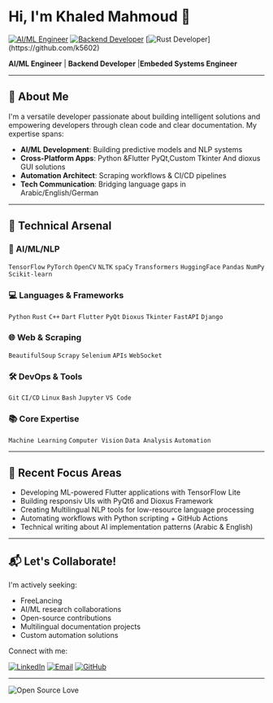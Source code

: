 # Hi, I'm Khaled Mahmoud 👋  
[![AI/ML Engineer](https://img.shields.io/badge/AI/ML-Specialist-FF6F00?logo=tensorflow)](https://github.com/k5602)
[![Backend Developer](https://img.shields.io/badge/Python-Expert-3776AB?logo=python&logoColor=white)](https://github.com/k5602)
[![Rust Developer]([https://img.shields.io/badge/Flutter-Cross_Platform-02569B?logo=flutter](https://img.shields.io/badge/Rust-000000?logo=rust&logoColor=white))](https://github.com/k5602)

**AI/ML Engineer** | **Backend Developer** |**Embeded Systems Engineer**

---

## 🚀 About Me

I'm a versatile developer passionate about building intelligent solutions and empowering developers through clean code and clear documentation. My expertise spans:

- **AI/ML Development**: Building predictive models and NLP systems
- **Cross-Platform Apps**: Python &Flutter PyQt,Custom Tkinter And dioxus GUI solutions
- **Automation Architect**: Scraping workflows & CI/CD pipelines
- **Tech Communication**: Bridging language gaps in Arabic/English/German

---

## 🔧 Technical Arsenal

### 🤖 AI/ML/NLP
`TensorFlow` `PyTorch` `OpenCV` `NLTK` `spaCy` `Transformers` `HuggingFace` `Pandas` `NumPy` `Scikit-learn`

### 💻 Languages & Frameworks
`Python` `Rust` `C++` `Dart` `Flutter` `PyQt` `Dioxus` `Tkinter` `FastAPI` `Django`

### 🌐 Web & Scraping
`BeautifulSoup` `Scrapy` `Selenium` `APIs` `WebSocket`

### 🛠️ DevOps & Tools
 `Git` `CI/CD` `Linux` `Bash` `Jupyter` `VS Code`

### 📚 Core Expertise
`Machine Learning` `Computer Vision` `Data Analysis` `Automation` 

---

## 🎯 Recent Focus Areas

- Developing ML-powered Flutter applications with TensorFlow Lite
- Building responsiv  UIs with PyQt6 and Dioxus Framework
- Creating Multilingual NLP tools for low-resource language processing
- Automating workflows with Python scripting + GitHub Actions
- Technical writing about AI implementation patterns (Arabic & English)

---

## 📬 Let's Collaborate!

I'm actively seeking:
- FreeLancing
- AI/ML research collaborations
- Open-source contributions
- Multilingual documentation projects
- Custom automation solutions

Connect with me:

[![LinkedIn](https://img.shields.io/badge/LinkedIn-Connect-0A66C2?logo=linkedin)](https://www.linkedin.com/in/k5602/)
[![Email](https://img.shields.io/badge/Email-Proposal-D14836?logo=gmail)](mailto:khaled.alam5602@email.com)
[![GitHub](https://img.shields.io/badge/GitHub-Profile-181717?logo=github)](https://github.com/k5602)

---
![Open Source Love](https://img.shields.io/badge/Open%20Source-%E2%9D%A4-red)
